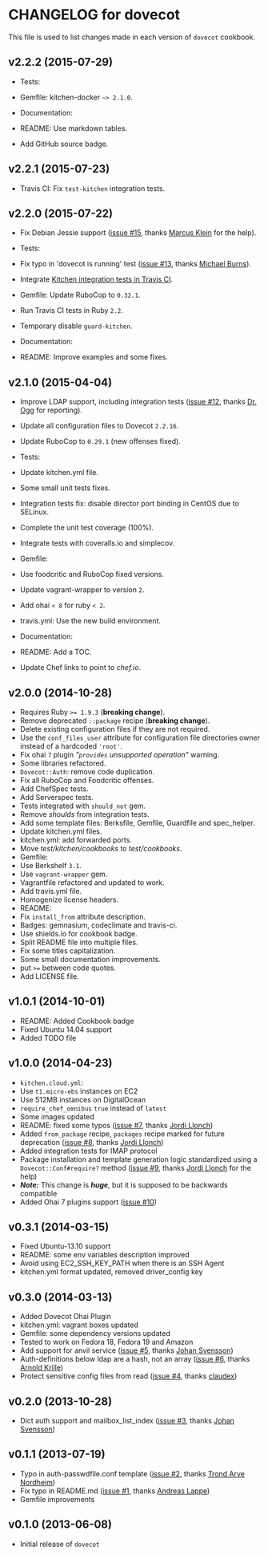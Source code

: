 # CHANGELOG for dovecot

This file is used to list changes made in each version of `dovecot` cookbook.

## v2.2.2 (2015-07-29)

* Tests:
 * Gemfile: kitchen-docker `~> 2.1.0`.

* Documentation:
 * README: Use markdown tables.
 * Add GitHub source badge.

## v2.2.1 (2015-07-23)

* Travis CI: Fix `test-kitchen` integration tests.

## v2.2.0 (2015-07-22)

* Fix Debian Jessie support ([issue #15](https://github.com/zuazo/dovecot-cookbook/issues/15), thanks [Marcus Klein](https://github.com/kleini) for the help).

* Tests:
 * Fix typo in 'dovecot is running' test ([issue #13](https://github.com/zuazo/dovecot-cookbook/pull/13), thanks [Michael Burns](https://github.com/mburns)).
 * Integrate [Kitchen integration tests in Travis CI](https://github.com/zuazo/kitchen-in-travis).
 * Gemfile: Update RuboCop to `0.32.1`.
 * Run Travis CI tests in Ruby `2.2`.
 * Temporary disable `guard-kitchen`.

* Documentation:
 * README: Improve examples and some fixes.

## v2.1.0 (2015-04-04)

* Improve LDAP support, including integration tests ([issue #12](https://github.com/zuazo/dovecot-cookbook/issues/12), thanks [Dr. Ogg](https://github.com/neallawson) for reporting).
* Update all configuration files to Dovecot `2.2.16`.
* Update RuboCop to `0.29.1` (new offenses fixed).

* Tests:
 * Update kitchen.yml file.
 * Some small unit tests fixes.
 * Integration tests fix: disable director port binding in CentOS due to SELinux.
 * Complete the unit test coverage (100%).
 * Integrate tests with coveralls.io and simplecov.
 * Gemfile:
  * Use foodcritic and RuboCop fixed versions.
  * Update vagrant-wrapper to version `2`.
  * Add ohai `< 8` for ruby `< 2`.
 * travis.yml: Use the new build environment.

* Documentation:
 * README: Add a TOC.
 * Update Chef links to point to *chef.io*.

## v2.0.0 (2014-10-28)

* Requires Ruby `>= 1.9.3` (**breaking change**).
* Remove deprecated `::package` recipe (**breaking change**).
* Delete existing configuration files if they are not required.
* Use the `conf_files_user` attribute for configuration file directories owner instead of a hardcoded `'root'`.
* Fix ohai `7` plugin *"`provides` unsupported operation"* warning.
* Some libraries refactored.
* `Dovecot::Auth`: remove code duplication.
* Fix all RuboCop and Foodcritic offenses.
* Add ChefSpec tests.
* Add Serverspec tests.
* Tests integrated with `should_not` gem.
* Remove *shoulds* from integration tests.
* Add some template files: Berksfile, Gemfile, Guardfile and spec_helper.
* Update kitchen.yml files.
* kitchen.yml: add forwarded ports.
* Move *test/kitchen/cookbooks* to *test/cookbooks*.
* Gemfile:
 * Use Berkshelf `3.1`.
 * Use `vagrant-wrapper` gem.
* Vagrantfile refactored and updated to work.
* Add travis.yml file.
* Homogenize license headers.
* README:
 * Fix `install_from` attribute description.
 * Badges: gemnasium, codeclimate and travis-ci.
 * Use shields.io for cookbook badge.
 * Split README file into multiple files.
 * Fix some titles capitalization.
 * Some small documentation improvements.
 * put `>=` between code quotes.
* Add LICENSE file.

## v1.0.1 (2014-10-01)

* README: Added Cookbook badge
* Fixed Ubuntu 14.04 support
* Added TODO file

## v1.0.0 (2014-04-23)

* `kitchen.cloud.yml`:
 * Use `t1.micro-ebs` instances on EC2
 * Use 512MB instances on DigitalOcean
 * `require_chef_omnibus` `true` instead of `latest`
 * Some images updated
* README: fixed some typos ([issue #7](https://github.com/zuazo/dovecot-cookbook/pull/7), thanks [Jordi Llonch](https://github.com/llonchj))
* Added `from_package` recipe, `packages` recipe marked for future deprecation ([issue #8](https://github.com/zuazo/dovecot-cookbook/pull/8), thanks [Jordi Llonch](https://github.com/llonchj))
* Added integration tests for IMAP protocol
* Package installation and template generation logic standardized using a `Dovecot::Conf#require?` method ([issue #9](https://github.com/zuazo/dovecot-cookbook/pull/9), thanks [Jordi Llonch](https://github.com/llonchj) for the help)
 * ***Note:*** This change is ***huge***, but it is supposed to be backwards compatible
* Added Ohai 7 plugins support ([issue #10](https://github.com/zuazo/dovecot-cookbook/pull/10))

## v0.3.1 (2014-03-15)

* Fixed Ubuntu-13.10 support
* README: some env variables description improved
* Avoid using EC2_SSH_KEY_PATH when there is an SSH Agent
* kitchen.yml format updated, removed driver_config key

## v0.3.0 (2014-03-13)

* Added Dovecot Ohai Plugin
* kitchen.yml: vagrant boxes updated
* Gemfile: some dependency versions updated
* Tested to work on Fedora 18, Fedora 19 and Amazon
* Add support for anvil service ([issue #5](https://github.com/zuazo/dovecot-cookbook/pull/5), thanks [Johan Svensson](https://github.com/loxley))
* Auth-definitions below ldap are a hash, not an array ([issue #6](https://github.com/zuazo/dovecot-cookbook/pull/6), thanks [Arnold Krille](https://github.com/kampfschlaefer))
* Protect sensitive config files from read ([issue #4](https://github.com/zuazo/dovecot-cookbook/pull/4), thanks [claudex](https://github.com/claudex))

## v0.2.0 (2013-10-28)

* Dict auth support and mailbox_list_index ([issue #3](https://github.com/zuazo/dovecot-cookbook/pull/3), thanks [Johan Svensson](https://github.com/loxley))

## v0.1.1 (2013-07-19)

* Typo in auth-passwdfile.conf template ([issue #2](https://github.com/zuazo/dovecot-cookbook/pull/2), thanks [Trond Arve Nordheim](https://github.com/tanordheim))
* Fix typo in README.md ([issue #1](https://github.com/zuazo/dovecot-cookbook/pull/1), thanks [Andreas Lappe](https://github.com/alappe))
* Gemfile improvements

## v0.1.0 (2013-06-08)

* Initial release of `dovecot`
